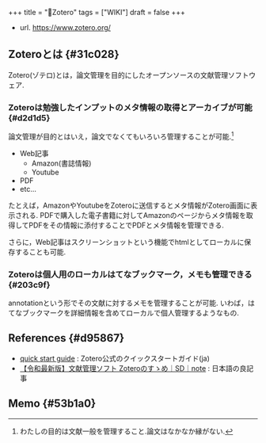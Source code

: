 +++
title = "📝Zotero"
tags = ["WIKI"]
draft = false
+++

-   url. <https://www.zotero.org/>


## Zoteroとは {#31c028}

Zotero(ゾテロ)とは，論文管理を目的にしたオープンソースの文献管理ソフトウェア.


### Zoteroは勉強したインプットのメタ情報の取得とアーカイブが可能 {#d2d1d5}

論文管理が目的とはいえ，論文でなくてもいろいろ管理することが可能.[^fn:1]

-   Web記事
    -   Amazon(書誌情報)
    -   Youtube
-   PDF
-   etc...

たとえば，AmazonやYoutubeをZoteroに送信するとメタ情報がZotero画面に表示される. PDFで購入した電子書籍に対してAmazonのページからメタ情報を取得してPDFをその情報に添付することでPDFとメタ情報を管理できる.

さらに，Web記事はスクリーンショットという機能でhtmlとしてローカルに保存することも可能.


### Zoteroは個人用のローカルはてなブックマーク，メモも管理できる {#203c9f}

annotationという形でその文献に対するメモを管理することが可能. いわば，はてなブックマークを詳細情報を含めてローカルで個人管理するようなもの.


## References {#d95867}

-   [quick start guide](https://www.zotero.org/support/ja/quick_start_guide) : Zotero公式のクイックスタートガイド(ja)
-   [【令和最新版】文献管理ソフト Zoteroのすゝめ｜SD｜note](https://note.com/sdeso/n/n013952313c1b) : 日本語の良記事


## Memo {#53b1a0}

[^fn:1]: わたしの目的は文献一般を管理すること.論文はなかなか縁がない.
